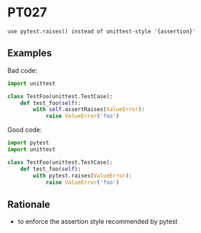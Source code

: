 # PT027

`use pytest.raises() instead of unittest-style '{assertion}'`

## Examples

Bad code:

```python
import unittest

class TestFoo(unittest.TestCase):
    def test_foo(self):
        with self.assertRaises(ValueError):
            raise ValueError('foo')
```

Good code:

```python
import pytest
import unittest

class TestFoo(unittest.TestCase):
    def test_foo(self):
        with pytest.raises(ValueError):
            raise ValueError('foo')
```

## Rationale

* to enforce the assertion style recommended by pytest
